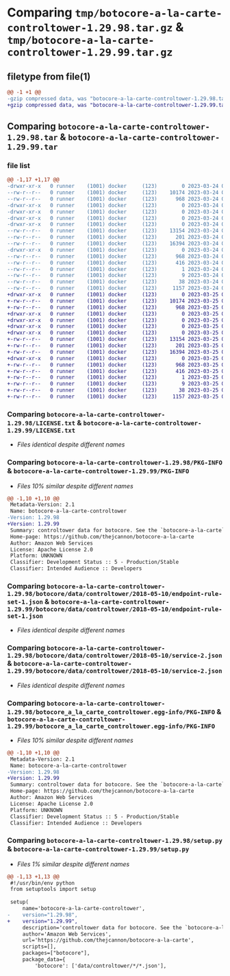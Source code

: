 # Comparing `tmp/botocore-a-la-carte-controltower-1.29.98.tar.gz` & `tmp/botocore-a-la-carte-controltower-1.29.99.tar.gz`

## filetype from file(1)

```diff
@@ -1 +1 @@
-gzip compressed data, was "botocore-a-la-carte-controltower-1.29.98.tar", last modified: Fri Mar 24 01:24:11 2023, max compression
+gzip compressed data, was "botocore-a-la-carte-controltower-1.29.99.tar", last modified: Sat Mar 25 01:22:30 2023, max compression
```

## Comparing `botocore-a-la-carte-controltower-1.29.98.tar` & `botocore-a-la-carte-controltower-1.29.99.tar`

### file list

```diff
@@ -1,17 +1,17 @@
-drwxr-xr-x   0 runner    (1001) docker     (123)        0 2023-03-24 01:24:11.145863 botocore-a-la-carte-controltower-1.29.98/
--rw-r--r--   0 runner    (1001) docker     (123)    10174 2023-03-24 01:24:10.000000 botocore-a-la-carte-controltower-1.29.98/LICENSE.txt
--rw-r--r--   0 runner    (1001) docker     (123)      968 2023-03-24 01:24:11.145863 botocore-a-la-carte-controltower-1.29.98/PKG-INFO
-drwxr-xr-x   0 runner    (1001) docker     (123)        0 2023-03-24 01:24:11.145863 botocore-a-la-carte-controltower-1.29.98/botocore/
-drwxr-xr-x   0 runner    (1001) docker     (123)        0 2023-03-24 01:24:11.145863 botocore-a-la-carte-controltower-1.29.98/botocore/data/
-drwxr-xr-x   0 runner    (1001) docker     (123)        0 2023-03-24 01:24:11.145863 botocore-a-la-carte-controltower-1.29.98/botocore/data/controltower/
-drwxr-xr-x   0 runner    (1001) docker     (123)        0 2023-03-24 01:24:11.145863 botocore-a-la-carte-controltower-1.29.98/botocore/data/controltower/2018-05-10/
--rw-r--r--   0 runner    (1001) docker     (123)    13154 2023-03-24 01:23:57.000000 botocore-a-la-carte-controltower-1.29.98/botocore/data/controltower/2018-05-10/endpoint-rule-set-1.json
--rw-r--r--   0 runner    (1001) docker     (123)      201 2023-03-24 01:23:57.000000 botocore-a-la-carte-controltower-1.29.98/botocore/data/controltower/2018-05-10/paginators-1.json
--rw-r--r--   0 runner    (1001) docker     (123)    16394 2023-03-24 01:23:57.000000 botocore-a-la-carte-controltower-1.29.98/botocore/data/controltower/2018-05-10/service-2.json
-drwxr-xr-x   0 runner    (1001) docker     (123)        0 2023-03-24 01:24:11.145863 botocore-a-la-carte-controltower-1.29.98/botocore_a_la_carte_controltower.egg-info/
--rw-r--r--   0 runner    (1001) docker     (123)      968 2023-03-24 01:24:11.000000 botocore-a-la-carte-controltower-1.29.98/botocore_a_la_carte_controltower.egg-info/PKG-INFO
--rw-r--r--   0 runner    (1001) docker     (123)      416 2023-03-24 01:24:11.000000 botocore-a-la-carte-controltower-1.29.98/botocore_a_la_carte_controltower.egg-info/SOURCES.txt
--rw-r--r--   0 runner    (1001) docker     (123)        1 2023-03-24 01:24:11.000000 botocore-a-la-carte-controltower-1.29.98/botocore_a_la_carte_controltower.egg-info/dependency_links.txt
--rw-r--r--   0 runner    (1001) docker     (123)        9 2023-03-24 01:24:11.000000 botocore-a-la-carte-controltower-1.29.98/botocore_a_la_carte_controltower.egg-info/top_level.txt
--rw-r--r--   0 runner    (1001) docker     (123)       38 2023-03-24 01:24:11.145863 botocore-a-la-carte-controltower-1.29.98/setup.cfg
--rw-r--r--   0 runner    (1001) docker     (123)     1157 2023-03-24 01:24:10.000000 botocore-a-la-carte-controltower-1.29.98/setup.py
+drwxr-xr-x   0 runner    (1001) docker     (123)        0 2023-03-25 01:22:30.366818 botocore-a-la-carte-controltower-1.29.99/
+-rw-r--r--   0 runner    (1001) docker     (123)    10174 2023-03-25 01:22:30.000000 botocore-a-la-carte-controltower-1.29.99/LICENSE.txt
+-rw-r--r--   0 runner    (1001) docker     (123)      968 2023-03-25 01:22:30.366818 botocore-a-la-carte-controltower-1.29.99/PKG-INFO
+drwxr-xr-x   0 runner    (1001) docker     (123)        0 2023-03-25 01:22:30.366818 botocore-a-la-carte-controltower-1.29.99/botocore/
+drwxr-xr-x   0 runner    (1001) docker     (123)        0 2023-03-25 01:22:30.366818 botocore-a-la-carte-controltower-1.29.99/botocore/data/
+drwxr-xr-x   0 runner    (1001) docker     (123)        0 2023-03-25 01:22:30.366818 botocore-a-la-carte-controltower-1.29.99/botocore/data/controltower/
+drwxr-xr-x   0 runner    (1001) docker     (123)        0 2023-03-25 01:22:30.366818 botocore-a-la-carte-controltower-1.29.99/botocore/data/controltower/2018-05-10/
+-rw-r--r--   0 runner    (1001) docker     (123)    13154 2023-03-25 01:22:12.000000 botocore-a-la-carte-controltower-1.29.99/botocore/data/controltower/2018-05-10/endpoint-rule-set-1.json
+-rw-r--r--   0 runner    (1001) docker     (123)      201 2023-03-25 01:22:12.000000 botocore-a-la-carte-controltower-1.29.99/botocore/data/controltower/2018-05-10/paginators-1.json
+-rw-r--r--   0 runner    (1001) docker     (123)    16394 2023-03-25 01:22:12.000000 botocore-a-la-carte-controltower-1.29.99/botocore/data/controltower/2018-05-10/service-2.json
+drwxr-xr-x   0 runner    (1001) docker     (123)        0 2023-03-25 01:22:30.366818 botocore-a-la-carte-controltower-1.29.99/botocore_a_la_carte_controltower.egg-info/
+-rw-r--r--   0 runner    (1001) docker     (123)      968 2023-03-25 01:22:30.000000 botocore-a-la-carte-controltower-1.29.99/botocore_a_la_carte_controltower.egg-info/PKG-INFO
+-rw-r--r--   0 runner    (1001) docker     (123)      416 2023-03-25 01:22:30.000000 botocore-a-la-carte-controltower-1.29.99/botocore_a_la_carte_controltower.egg-info/SOURCES.txt
+-rw-r--r--   0 runner    (1001) docker     (123)        1 2023-03-25 01:22:30.000000 botocore-a-la-carte-controltower-1.29.99/botocore_a_la_carte_controltower.egg-info/dependency_links.txt
+-rw-r--r--   0 runner    (1001) docker     (123)        9 2023-03-25 01:22:30.000000 botocore-a-la-carte-controltower-1.29.99/botocore_a_la_carte_controltower.egg-info/top_level.txt
+-rw-r--r--   0 runner    (1001) docker     (123)       38 2023-03-25 01:22:30.366818 botocore-a-la-carte-controltower-1.29.99/setup.cfg
+-rw-r--r--   0 runner    (1001) docker     (123)     1157 2023-03-25 01:22:30.000000 botocore-a-la-carte-controltower-1.29.99/setup.py
```

### Comparing `botocore-a-la-carte-controltower-1.29.98/LICENSE.txt` & `botocore-a-la-carte-controltower-1.29.99/LICENSE.txt`

 * *Files identical despite different names*

### Comparing `botocore-a-la-carte-controltower-1.29.98/PKG-INFO` & `botocore-a-la-carte-controltower-1.29.99/PKG-INFO`

 * *Files 10% similar despite different names*

```diff
@@ -1,10 +1,10 @@
 Metadata-Version: 2.1
 Name: botocore-a-la-carte-controltower
-Version: 1.29.98
+Version: 1.29.99
 Summary: controltower data for botocore. See the `botocore-a-la-carte` package for more info.
 Home-page: https://github.com/thejcannon/botocore-a-la-carte
 Author: Amazon Web Services
 License: Apache License 2.0
 Platform: UNKNOWN
 Classifier: Development Status :: 5 - Production/Stable
 Classifier: Intended Audience :: Developers
```

### Comparing `botocore-a-la-carte-controltower-1.29.98/botocore/data/controltower/2018-05-10/endpoint-rule-set-1.json` & `botocore-a-la-carte-controltower-1.29.99/botocore/data/controltower/2018-05-10/endpoint-rule-set-1.json`

 * *Files identical despite different names*

### Comparing `botocore-a-la-carte-controltower-1.29.98/botocore/data/controltower/2018-05-10/service-2.json` & `botocore-a-la-carte-controltower-1.29.99/botocore/data/controltower/2018-05-10/service-2.json`

 * *Files identical despite different names*

### Comparing `botocore-a-la-carte-controltower-1.29.98/botocore_a_la_carte_controltower.egg-info/PKG-INFO` & `botocore-a-la-carte-controltower-1.29.99/botocore_a_la_carte_controltower.egg-info/PKG-INFO`

 * *Files 10% similar despite different names*

```diff
@@ -1,10 +1,10 @@
 Metadata-Version: 2.1
 Name: botocore-a-la-carte-controltower
-Version: 1.29.98
+Version: 1.29.99
 Summary: controltower data for botocore. See the `botocore-a-la-carte` package for more info.
 Home-page: https://github.com/thejcannon/botocore-a-la-carte
 Author: Amazon Web Services
 License: Apache License 2.0
 Platform: UNKNOWN
 Classifier: Development Status :: 5 - Production/Stable
 Classifier: Intended Audience :: Developers
```

### Comparing `botocore-a-la-carte-controltower-1.29.98/setup.py` & `botocore-a-la-carte-controltower-1.29.99/setup.py`

 * *Files 1% similar despite different names*

```diff
@@ -1,13 +1,13 @@
 #!/usr/bin/env python
 from setuptools import setup
 
 setup(
     name='botocore-a-la-carte-controltower',
-    version="1.29.98",
+    version="1.29.99",
     description='controltower data for botocore. See the `botocore-a-la-carte` package for more info.',
     author='Amazon Web Services',
     url='https://github.com/thejcannon/botocore-a-la-carte',
     scripts=[],
     packages=["botocore"],
     package_data={
         'botocore': ['data/controltower/*/*.json'],
```

